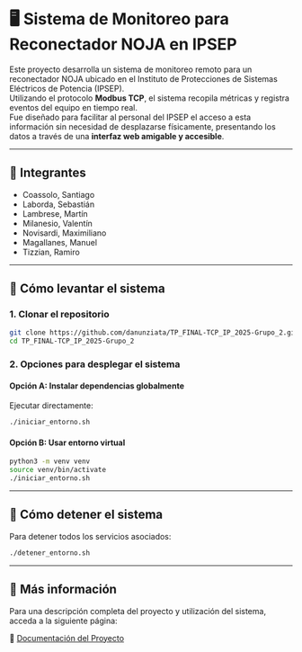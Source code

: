 # 🖥️ Sistema de Monitoreo para Reconectador NOJA en IPSEP

Este proyecto desarrolla un sistema de monitoreo remoto para un reconectador NOJA ubicado en el Instituto de Protecciones de Sistemas Eléctricos de Potencia (IPSEP).  
Utilizando el protocolo **Modbus TCP**, el sistema recopila métricas y registra eventos del equipo en tiempo real.  
Fue diseñado para facilitar al personal del IPSEP el acceso a esta información sin necesidad de desplazarse físicamente, presentando los datos a través de una **interfaz web amigable y accesible**.

---

## 👥 Integrantes

- Coassolo, Santiago  
- Laborda, Sebastián  
- Lambrese, Martín  
- Milanesio, Valentín  
- Novisardi, Maximiliano  
- Magallanes, Manuel  
- Tizzian, Ramiro  

---

## 🚀 Cómo levantar el sistema

### 1. Clonar el repositorio

```bash
git clone https://github.com/danunziata/TP_FINAL-TCP_IP_2025-Grupo_2.git
cd TP_FINAL-TCP_IP_2025-Grupo_2
```

### 2. Opciones para desplegar el sistema

#### Opción A: Instalar dependencias globalmente
Ejecutar directamente:

```bash
./iniciar_entorno.sh
```

#### Opción B: Usar entorno virtual

```bash
python3 -m venv venv
source venv/bin/activate
./iniciar_entorno.sh
```

---

## 🛑 Cómo detener el sistema

Para detener todos los servicios asociados:

```bash
./detener_entorno.sh
```

---

## 📄 Más información

Para una descripción completa del proyecto y utilización del sistema, acceda a la siguiente página:

🔗 [Documentación del Proyecto](https://danunziata.github.io/TP_FINAL-TCP_IP_2025-Grupo_2/)